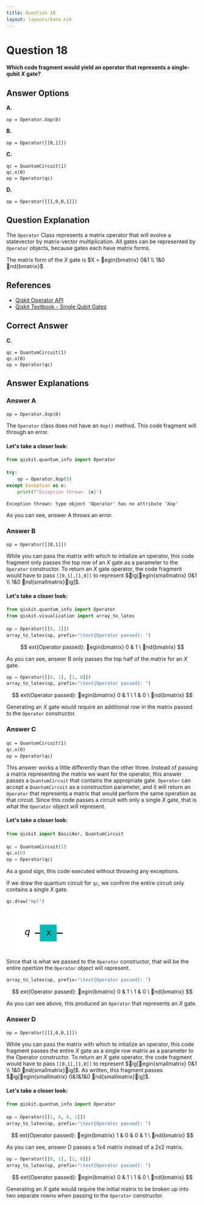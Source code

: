 ```yaml
---
title: Question 18
layout: layouts/base.njk
---
```

# Question 18

#### Which code fragment would yield an operator that represents a single-qubit $X$ gate?

## Answer Options

**A.**

    op = Operator.Xop(0)
**B.** 

    op = Operator([[0,1]])
**C.** 

    qc = QuantumCircuit(1)
    qc.x(0)
    op = Operator(qc)
**D.** 

    op = Operator([[1,0,0,1]])

## Question Explanation

The `Operator` Class represents a matrix operator that will evolve a statevector by matrix-vector multiplication.
All gates can be represented by `Operator` objects, because gates each have matrix forms.

The matrix form of the $X$ gate is
$X = egin{bmatrix} 0&1 \\ 1&0 nd{bmatrix}$

## References

* [Qiskit Operator API](https://qiskit.org/documentation/stubs/qiskit.quantum_info.Operator.html?highlight=operator#qiskit.quantum_info.Operator)
* [Qiskit Textbook - Single Qubit Gates](https://qiskit.org/textbook/ch-states/single-qubit-gates.html)

## Correct Answer

**C.** 

    qc = QuantumCircuit(1)
    qc.x(0)
    op = Operator(qc)

## Answer Explanations

### Answer A

`op = Operator.Xop(0)`

The `Operator` class does not have an `Xop()` method.
This code fragment will through an error.

#### Let's take a closer look:


```python
from qiskit.quantum_info import Operator

try:
    op = Operator.Xop(0)
except Exception as e:
    print(f"Exception thrown: {e}")
```

    Exception thrown: type object 'Operator' has no attribute 'Xop'


As you can see, answer A throws an error.

### Answer B

`op = Operator([[0,1]])`

While you can pass the matrix with which to intialize an operator, this code fragment only passes the top row of an $X$ gate as a parameter to the `Operator` constructor.
To return an $X$ gate operator, the code fragment would have to pass `[[0,1],[1,0]]` to represent $ig[egin{smallmatrix} 0&1 \\ 1&0 nd{smallmatrix}ig]$.

#### Let's take a closer look:


```python
from qiskit.quantum_info import Operator
from qiskit.visualization import array_to_latex

op = Operator([[0, 1]])
array_to_latex(op, prefix="\text{Operator passed}: ")
```




$$
	ext{Operator passed}: 
egin{bmatrix}
0 & 1  \
 nd{bmatrix}
$$



As you can see, answer B only passes the top half of the matrix for an $X$ gate.


```python
op = Operator([[0, 1], [1, 0]])
array_to_latex(op, prefix="\text{Operator passed}: ")
```




$$
	ext{Operator passed}: 
egin{bmatrix}
0 & 1  \
 1 & 0  \
 nd{bmatrix}
$$



Generating an $X$ gate would require an additional row in the matrix passed to the `Operator` constructor.

### Answer C

`qc = QuantumCircuit(1)`  
`qc.x(0)`  
`op = Operator(qc)`  

This answer works a little differently than the other three.
Instead of passing a matrix representing the matrix we want for the operator, this answer passes a `QuantumCircuit` that contains the appropriate gate.
`Operator` can accept a `QuantumCircuit` as a construction parameter, and it will return an `Operator` that represents a matrix that would perform the same operation as that circuit.
Since this code passes a circuit with only a single $X$ gate, that is what the `Operator` object will represent.

#### Let's take a closer look:


```python
from qiskit import BasicAer, QuantumCircuit

qc = QuantumCircuit(1)
qc.x(0)
op = Operator(qc)
```

As a good sign, this code executed without throwing any exceptions.

If we draw the quantum circuit for `qc`, we confirm the entire circuit only contains a single $X$ gate.


```python
qc.draw("mpl")
```




    
![png](Question-18_files/Question-18_23_0.png)
    



Since that is what we passed to the `Operator` constructor, that will be the entire opertion the `Operator` object will represent.


```python
array_to_latex(op, prefix="\text{Operator passed}: ")
```




$$
	ext{Operator passed}: 
egin{bmatrix}
0 & 1  \
 1 & 0  \
 nd{bmatrix}
$$



As you can see above, this produced an `Operator` that represents an $X$ gate.

### Answer D

`op = Operator([[1,0,0,1]])`  

While you can pass the matrix with which to intialize an operator, this code fragment passes the entire $X$ gate as a single row matrix as a parameter to the Operator constructor.
To return an $X$ gate operator, the code fragment would have to pass `[[0,1],[1,0]]` to represent $ig[egin{smallmatrix} 0&1 \\ 1&0 nd{smallmatrix}ig]$.
As written, this fragment passes $ig[egin{smallmatrix} 0&1&1&0 nd{smallmatrix}ig]$.

#### Let's take a closer look:


```python
from qiskit.quantum_info import Operator

op = Operator([[1, 0, 0, 1]])
array_to_latex(op, prefix="\text{Operator passed}: ")
```




$$
	ext{Operator passed}: 
egin{bmatrix}
1 & 0 & 0 & 1  \
 nd{bmatrix}
$$



As you can see, answer D passes a 1x4 matrix instead of a 2x2 matrix.


```python
op = Operator([[0, 1], [1, 0]])
array_to_latex(op, prefix="\text{Operator passed}: ")
```




$$
	ext{Operator passed}: 
egin{bmatrix}
0 & 1  \
 1 & 0  \
 nd{bmatrix}
$$



Generating an $X$ gate would require the initial matrix to be broken up into two separate rowns when passing to the `Operator` constructor.
